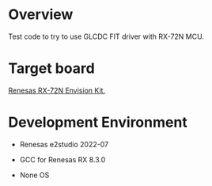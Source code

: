 # Overview

Test code to try to use GLCDC FIT driver with RX-72N MCU.

# Target board

[Renesas RX-72N Envision Kit.](https://www.renesas.com/jp/ja/products/microcontrollers-microprocessors/rx-32-bit-performance-efficiency-mcus/rx72n-envision-kit-rx72n-envision-kit)

# Development Environment

* Renesas e2studio 2022-07

* GCC for Renesas RX 8.3.0

* None OS

